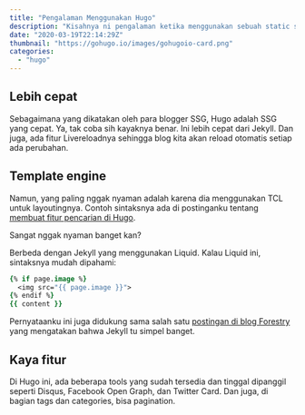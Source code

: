 ```yaml
---
title: "Pengalaman Menggunakan Hugo"
description: "Kisahnya ni pengalaman ketika menggunakan sebuah static site generator bernama Hugo"
date: "2020-03-19T22:14:29Z"
thumbnail: "https://gohugo.io/images/gohugoio-card.png"
categories:
  - "hugo"
---
```


## Lebih cepat

Sebagaimana yang dikatakan oleh para blogger SSG, Hugo adalah SSG yang cepat. Ya, tak coba sih kayaknya benar. Ini lebih cepat dari Jekyll. Dan juga, ada fitur Livereloadnya sehingga blog kita akan reload otomatis setiap ada perubahan.

## Template engine

Namun, yang paling nggak nyaman adalah karena dia menggunakan TCL untuk layoutingnya. Contoh sintaksnya ada di postinganku tentang [membuat fitur pencarian di Hugo](/post/membuat-fitur-pencarian-di-hugo/).

Sangat nggak nyaman banget kan?

Berbeda dengan Jekyll yang menggunakan Liquid. Kalau Liquid ini, sintaksnya mudah dipahami:

```tcl
{% if page.image %}
  <img src="{{ page.image }}">
{% endif %}
{{ content }}
```

Pernyataanku ini juga didukung sama salah satu [postingan di blog Forestry](https://forestry.io/blog/hugo-and-jekyll-compared/) yang mengatakan bahwa Jekyll tu simpel banget.

## Kaya fitur 

Di Hugo ini, ada beberapa tools yang sudah tersedia dan tinggal dipanggil seperti Disqus, Facebook Open Graph, dan Twitter Card. Dan juga, di bagian tags dan categories, bisa pagination.